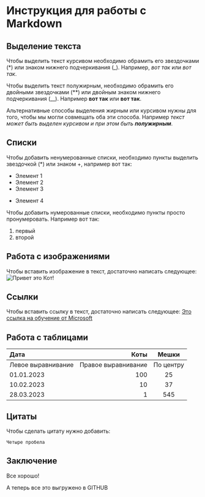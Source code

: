 # Инструкция для работы с Markdown

## Выделение текста

Чтобы выделить текст курсивом необходимо обрамить его звездочками (*) или знаком нижнего подчеркивания (_). Например, *вот так* или _вот так_.

Чтобы выделить текст полужирным, необходимо обрамить его двойными звездочками (**) или двойным знаком нижнего подчеркивания (__). Например  **вот так** или __вот так__.

Альтернативные способы выделения жирным или курсивом нужны для того, чтобы мы могли совмещать оба эти способа. Например _текст может быть выделен курсивом и при этом быть **полужирным**_.

## Списки

Чтобы добавить ненумерованные списки, необходимо пункты выделить звездочкой (*) или знаком +, например вот так:
* Элемент 1
* Элемент 2
* Элемент 3
+ Элемент 4

Чтобы добавить нумерованные списки, необходимо пункты просто пронумеровать. Например вот так:

1. первый
2. второй

## Работа с изображениями

Чтобы вставить изображение в текст, достаточно написать следующее:
![Привет это Кот!](cat.jpg)

## Ссылки

Чтобы вставить ссылку в текст, достаточно написать следующее:
[Это ссылка на обучение от Microsoft](https://learn.microsoft.com/ru-ru/contribute/how-to-write-links)

## Работа с таблицами

| Дата                 | Коты                 | Мешки           |
| :------------------- | -------------------: |:---------------:|
| Левое выравнивание   | Правое выравнивание  | По центру       |
| 01.01.2023           | 100                  | 25              |
| 10.02.2023           | 10                   | 37              |
| 28.03.2023           | 1                    | 545             |

## Цитаты
Чтобы сделать цитату нужно добавить:

    Четыре пробела

## Заключение

Все хорошо!

А теперь все это выгружено в GITHUB